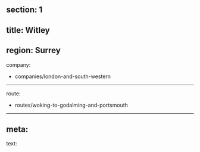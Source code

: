 section: 1
----
title: Witley
----
region: Surrey
----
company:
- companies/london-and-south-western
----
route:
- routes/woking-to-godalming-and-portsmouth
----
meta:
----
text: